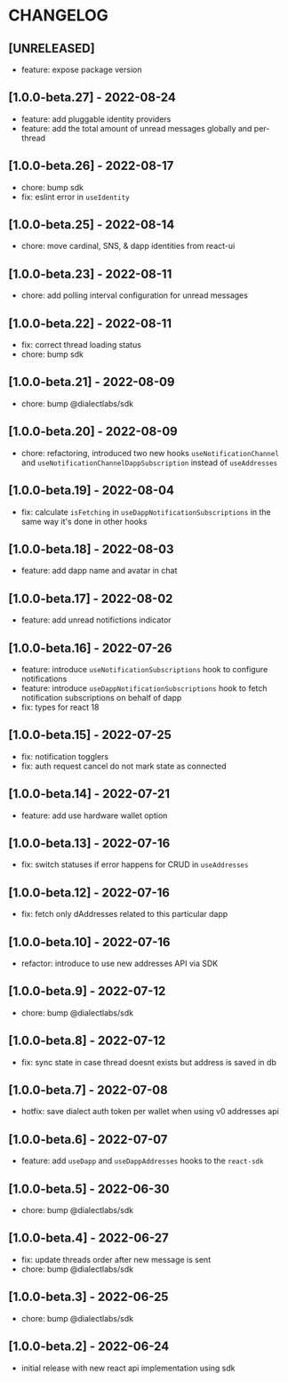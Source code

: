 # CHANGELOG

## [UNRELEASED]

- feature: expose package version

## [1.0.0-beta.27] - 2022-08-24

- feature: add pluggable identity providers
- feature: add the total amount of unread messages globally and per-thread

## [1.0.0-beta.26] - 2022-08-17

- chore: bump sdk
- fix: eslint error in `useIdentity`

## [1.0.0-beta.25] - 2022-08-14

- chore: move cardinal, SNS, & dapp identities from react-ui

## [1.0.0-beta.23] - 2022-08-11

- chore: add polling interval configuration for unread messages

## [1.0.0-beta.22] - 2022-08-11

- fix: correct thread loading status
- chore: bump sdk

## [1.0.0-beta.21] - 2022-08-09

- chore: bump @dialectlabs/sdk

## [1.0.0-beta.20] - 2022-08-09

- chore: refactoring, introduced two new hooks `useNotificationChannel` and `useNotificationChannelDappSubscription` instead of `useAddresses`

## [1.0.0-beta.19] - 2022-08-04

- fix: calculate `isFetching` in `useDappNotificationSubscriptions` in the same way it's done in other hooks

## [1.0.0-beta.18] - 2022-08-03

- feature: add dapp name and avatar in chat

## [1.0.0-beta.17] - 2022-08-02

- feature: add unread notifictions indicator

## [1.0.0-beta.16] - 2022-07-26

- feature: introduce `useNotificationSubscriptions` hook to configure notifications
- feature: introduce `useDappNotificationSubscriptions` hook to fetch notification subscriptions on behalf of dapp
- fix: types for react 18

## [1.0.0-beta.15] - 2022-07-25

- fix: notification togglers
- fix: auth request cancel do not mark state as connected

## [1.0.0-beta.14] - 2022-07-21

- feature: add use hardware wallet option

## [1.0.0-beta.13] - 2022-07-16

- fix: switch statuses if error happens for CRUD in `useAddresses`

## [1.0.0-beta.12] - 2022-07-16

- fix: fetch only dAddresses related to this particular dapp

## [1.0.0-beta.10] - 2022-07-16

- refactor: introduce to use new addresses API via SDK

## [1.0.0-beta.9] - 2022-07-12

- chore: bump @dialectlabs/sdk

## [1.0.0-beta.8] - 2022-07-12

- fix: sync state in case thread doesnt exists but address is saved in db

## [1.0.0-beta.7] - 2022-07-08

- hotfix: save dialect auth token per wallet when using v0 addresses api

## [1.0.0-beta.6] - 2022-07-07

- feature: add `useDapp` and `useDappAddresses` hooks to the `react-sdk`

## [1.0.0-beta.5] - 2022-06-30

- chore: bump @dialectlabs/sdk

## [1.0.0-beta.4] - 2022-06-27

- fix: update threads order after new message is sent
- chore: bump @dialectlabs/sdk

## [1.0.0-beta.3] - 2022-06-25

- chore: bump @dialectlabs/sdk

## [1.0.0-beta.2] - 2022-06-24

- initial release with new react api implementation using sdk
